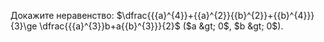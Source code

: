 Докажите  неравенство: $\dfrac{{{a}^{4}}+{{a}^{2}}{{b}^{2}}+{{b}^{4}}}{3}\ge \dfrac{{{a}^{3}}b+a{{b}^{3}}}{2}$ ($a &gt; 0$, $b &gt; 0$).